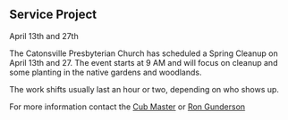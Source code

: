 ## <i class="fas fa-leaf"></i> Service Project ##

April 13th and 27th

The Catonsville Presbyterian Church has scheduled a Spring Cleanup on April 13th and 27. The event starts at 9 AM and will focus on cleanup and some planting in the native gardens and woodlands.

The work shifts usually last an hour or two, depending on who shows up.

For more information contact the [Cub Master](mailto:cubmaster@cub306.org) or [Ron Gunderson](mailto:cinron.md@gmail.com?subject="cub+scout+service+project)